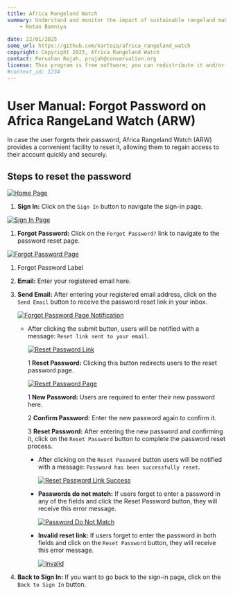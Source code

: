 ```yaml
---
title: Africa Rangeland Watch
summary: Understand and monitor the impact of sustainable rangeland management in Africa.
    - Ketan Bamniya
    
date: 22/01/2025
some_url: https://github.com/kartoza/africa_rangeland_watch
copyright: Copyright 2023, Africa Rangeland Watch
contact: Perushan Rajah, prajah@conservation.org
license: This program is free software; you can redistribute it and/or modify it under the terms of the GNU Affero General Public License as published by the Free Software Foundation; either version 3 of the License, or (at your option) any later version.
#context_id: 1234
---
```


# User Manual: Forgot Password on Africa RangeLand Watch (ARW)

In case the user forgets their password, Africa Rangeland Watch (ARW) provides a convenient facility to reset it, allowing them to regain access to their account quickly and securely.

## Steps to reset the password

[![Home Page](./img/forgot-password-img-1.png)](./img/forgot-password-img-1.png)

1. **Sign In:** Click on the `Sign In` button to navigate the sign-in page.

[![Sign In Page](./img/forgot-password-img-2.png)](./img/forgot-password-img-2.png)

1. **Forgot Password:** Click on the `Forgot Password?` link to navigate to the password reset page.

[![Forgot Password Page](./img/forgot-password-img-3.png)](./img/forgot-password-img-3.png)

1. Forgot Password Label
2. **Email:** Enter your registered email here.
3. **Send Email:** After entering your registered email address, click on the `Send Email` button to receive the password reset link in your inbox.

    [![Forgot Password Page Notification](./img/forgot-password-img-4.png)](./img/forgot-password-img-4.png)

    * After clicking the submit button, users will be notified with a message: `Reset link sent to your email`.

        [![Reset Password Link](./img/forgot-password-img-5.png)](./img/forgot-password-img-5.png)

        1 **Reset Password:** Clicking this button redirects users to the reset password page.

        [![Reset Password Page](./img/forgot-password-img-6.png)](./img/forgot-password-img-6.png)

        1 **New Password:** Users are required to enter their new password here.

        2 **Confirm Password:** Enter the new password again to confirm it.

        3 **Reset Password:** After entering the new password and confirming it, click on the `Reset Password` button to complete the password reset process.  

        * After clicking on the `Reset Password` button users will be notified with a message: `Password has been successfully reset`.
            
            [![Reset Password Link Success](./img/forgot-password-img-7.png)](./img/forgot-password-img-7.png)
        
        * **Passwords do not match:** If users forget to enter a password in any of the fields and click the Reset Password button, they will receive this error message.

            [![Password Do Not Match](./img/forgot-password-img-8.png)](./img/forgot-password-img-8.png)

        * **Invalid reset link:** If users forget to enter the password in both fields and click on the `Reset Password` button, they will receive this error message.

            [![Invalid ](./img/forgot-password-img-9.png)](./img/forgot-password-img-9.png)

4. **Back to Sign In:** If you want to go back to the sign-in page, click on the `Back to Sign In` button.

